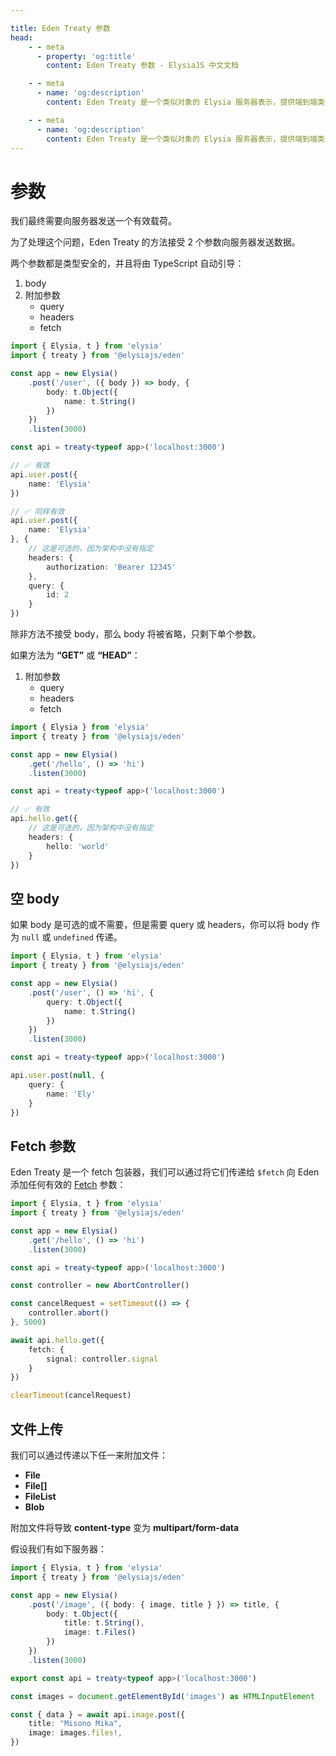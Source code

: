 ```yaml
---

title: Eden Treaty 参数
head:
    - - meta
      - property: 'og:title'
        content: Eden Treaty 参数 - ElysiaJS 中文文档

    - - meta
      - name: 'og:description'
        content: Eden Treaty 是一个类似对象的 Elysia 服务器表示，提供端到端类型安全，以及显著改善的开发体验。使用 Eden，我们可以完全类型安全地从 Elysia 服务器获取 API，无需代码生成。

    - - meta
      - name: 'og:description'
        content: Eden Treaty 是一个类似对象的 Elysia 服务器表示，提供端到端类型安全，以及显著改善的开发体验。使用 Eden，我们可以完全类型安全地从 Elysia 服务器获取 API，无需代码生成。
---
```


# 参数

我们最终需要向服务器发送一个有效载荷。

为了处理这个问题，Eden Treaty 的方法接受 2 个参数向服务器发送数据。

两个参数都是类型安全的，并且将由 TypeScript 自动引导：

1. body
2. 附加参数
    - query
    - headers
    - fetch

```typescript twoslash
import { Elysia, t } from 'elysia'
import { treaty } from '@elysiajs/eden'

const app = new Elysia()
    .post('/user', ({ body }) => body, {
        body: t.Object({
            name: t.String()
        })
    })
    .listen(3000)

const api = treaty<typeof app>('localhost:3000')

// ✅ 有效
api.user.post({
    name: 'Elysia'
})

// ✅ 同样有效
api.user.post({
    name: 'Elysia'
}, {
    // 这是可选的，因为架构中没有指定
    headers: {
        authorization: 'Bearer 12345'
    },
    query: {
        id: 2
    }
})
```

除非方法不接受 body，那么 body 将被省略，只剩下单个参数。

如果方法为 **“GET”** 或 **“HEAD”**：

1. 附加参数
    -   query
    -   headers
    -   fetch

```typescript twoslash
import { Elysia } from 'elysia'
import { treaty } from '@elysiajs/eden'

const app = new Elysia()
    .get('/hello', () => 'hi')
    .listen(3000)

const api = treaty<typeof app>('localhost:3000')

// ✅ 有效
api.hello.get({
    // 这是可选的，因为架构中没有指定
    headers: {
        hello: 'world'
    }
})
```

## 空 body

如果 body 是可选的或不需要，但是需要 query 或 headers，你可以将 body 作为 `null` 或 `undefined` 传递。

```typescript twoslash
import { Elysia, t } from 'elysia'
import { treaty } from '@elysiajs/eden'

const app = new Elysia()
    .post('/user', () => 'hi', {
        query: t.Object({
            name: t.String()
        })
    })
    .listen(3000)

const api = treaty<typeof app>('localhost:3000')

api.user.post(null, {
    query: {
        name: 'Ely'
    }
})
```

## Fetch 参数

Eden Treaty 是一个 fetch 包装器，我们可以通过将它们传递给 `$fetch` 向 Eden 添加任何有效的 [Fetch](https://developer.mozilla.org/en-US/docs/Web/API/Fetch_API/Using_Fetch) 参数：

```typescript twoslash
import { Elysia, t } from 'elysia'
import { treaty } from '@elysiajs/eden'

const app = new Elysia()
    .get('/hello', () => 'hi')
    .listen(3000)

const api = treaty<typeof app>('localhost:3000')

const controller = new AbortController()

const cancelRequest = setTimeout(() => {
    controller.abort()
}, 5000)

await api.hello.get({
    fetch: {
        signal: controller.signal
    }
})

clearTimeout(cancelRequest)
```

## 文件上传

我们可以通过传递以下任一来附加文件：

- **File**
- **File[]**
- **FileList**
- **Blob**

附加文件将导致 **content-type** 变为 **multipart/form-data**

假设我们有如下服务器：

```typescript twoslash
import { Elysia, t } from 'elysia'
import { treaty } from '@elysiajs/eden'

const app = new Elysia()
    .post('/image', ({ body: { image, title } }) => title, {
        body: t.Object({
            title: t.String(),
            image: t.Files()
        })
    })
    .listen(3000)

export const api = treaty<typeof app>('localhost:3000')

const images = document.getElementById('images') as HTMLInputElement

const { data } = await api.image.post({
    title: "Misono Mika",
    image: images.files!,
})
```
